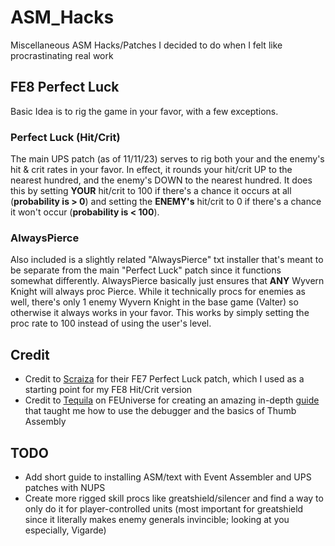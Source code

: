 # ASM_Hacks
Miscellaneous ASM Hacks/Patches I decided to do when I felt like procrastinating real work

## FE8 Perfect Luck
Basic Idea is to rig the game in your favor, with a few exceptions. 
### Perfect Luck (Hit/Crit)
The main UPS patch (as of 11/11/23) serves to rig both your and the enemy's hit & crit rates in your favor.
In effect, it rounds your hit/crit UP to the nearest hundred, and the enemy's DOWN to the nearest hundred. It does this by setting **YOUR** hit/crit to 100 if there's a chance it occurs at all (**probability is > 0**) and setting the **ENEMY's** hit/crit to 0 if there's a chance it won't occur (**probability is < 100**).
### AlwaysPierce
Also included is a slightly related "AlwaysPierce" txt installer that's meant to be separate from the main "Perfect Luck" patch since it functions somewhat differently. AlwaysPierce basically just ensures that **ANY** Wyvern Knight will always proc Pierce. While it technically procs for enemies as well, there's only 1 enemy Wyvern Knight in the base game (Valter) so otherwise it always works in your favor. This works by simply setting the proc rate to 100 instead of using the user's level.

## Credit
- Credit to [Scraiza](https://www.youtube.com/channel/UCIcHbDiy0_2peLq5SsGx06A) for their FE7 Perfect Luck patch, which I used as a starting point for my FE8 Hit/Crit version
- Credit to [Tequila](https://feuniverse.us/u/Tequila) on FEUniverse for creating an amazing in-depth [guide](https://feuniverse.us/t/gbafe-assembly-for-dummies-by-dummies/3563) that taught me how to use the debugger and the basics of Thumb Assembly


## TODO 
- Add short guide to installing ASM/text with Event Assembler and UPS patches with NUPS
- Create more rigged skill procs like greatshield/silencer and find a way to only do it for player-controlled units (most important for greatshield since it literally makes enemy generals invincible; looking at you especially, Vigarde)
